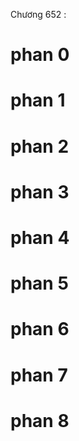 Chương 652 : 


# phan 0



# phan 1



# phan 2



# phan 3



# phan 4



# phan 5



# phan 6



# phan 7



# phan 8


